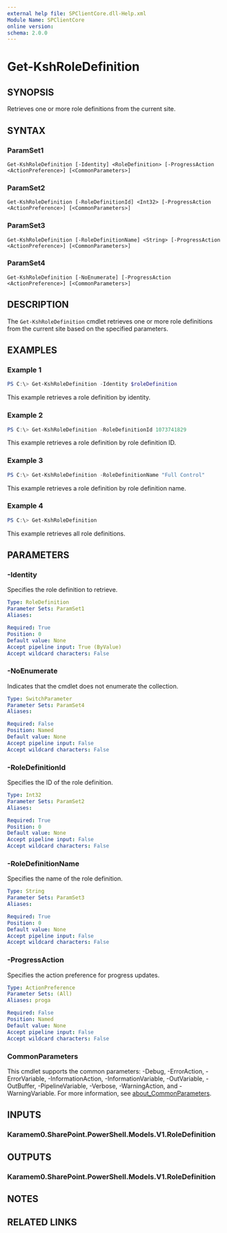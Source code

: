 ```yaml
---
external help file: SPClientCore.dll-Help.xml
Module Name: SPClientCore
online version:
schema: 2.0.0
---
```


# Get-KshRoleDefinition

## SYNOPSIS
Retrieves one or more role definitions from the current site.

## SYNTAX

### ParamSet1
```
Get-KshRoleDefinition [-Identity] <RoleDefinition> [-ProgressAction <ActionPreference>] [<CommonParameters>]
```

### ParamSet2
```
Get-KshRoleDefinition [-RoleDefinitionId] <Int32> [-ProgressAction <ActionPreference>] [<CommonParameters>]
```

### ParamSet3
```
Get-KshRoleDefinition [-RoleDefinitionName] <String> [-ProgressAction <ActionPreference>] [<CommonParameters>]
```

### ParamSet4
```
Get-KshRoleDefinition [-NoEnumerate] [-ProgressAction <ActionPreference>] [<CommonParameters>]
```

## DESCRIPTION
The `Get-KshRoleDefinition` cmdlet retrieves one or more role definitions from the current site based on the specified parameters.

## EXAMPLES

### Example 1
```powershell
PS C:\> Get-KshRoleDefinition -Identity $roleDefinition
```

This example retrieves a role definition by identity.

### Example 2
```powershell
PS C:\> Get-KshRoleDefinition -RoleDefinitionId 1073741829
```

This example retrieves a role definition by role definition ID.

### Example 3
```powershell
PS C:\> Get-KshRoleDefinition -RoleDefinitionName "Full Control"
```

This example retrieves a role definition by role definition name.

### Example 4
```powershell
PS C:\> Get-KshRoleDefinition
```

This example retrieves all role definitions.

## PARAMETERS

### -Identity
Specifies the role definition to retrieve.

```yaml
Type: RoleDefinition
Parameter Sets: ParamSet1
Aliases:

Required: True
Position: 0
Default value: None
Accept pipeline input: True (ByValue)
Accept wildcard characters: False
```

### -NoEnumerate
Indicates that the cmdlet does not enumerate the collection.

```yaml
Type: SwitchParameter
Parameter Sets: ParamSet4
Aliases:

Required: False
Position: Named
Default value: None
Accept pipeline input: False
Accept wildcard characters: False
```

### -RoleDefinitionId
Specifies the ID of the role definition.

```yaml
Type: Int32
Parameter Sets: ParamSet2
Aliases:

Required: True
Position: 0
Default value: None
Accept pipeline input: False
Accept wildcard characters: False
```

### -RoleDefinitionName
Specifies the name of the role definition.

```yaml
Type: String
Parameter Sets: ParamSet3
Aliases:

Required: True
Position: 0
Default value: None
Accept pipeline input: False
Accept wildcard characters: False
```

### -ProgressAction
Specifies the action preference for progress updates.

```yaml
Type: ActionPreference
Parameter Sets: (All)
Aliases: proga

Required: False
Position: Named
Default value: None
Accept pipeline input: False
Accept wildcard characters: False
```

### CommonParameters
This cmdlet supports the common parameters: -Debug, -ErrorAction, -ErrorVariable, -InformationAction, -InformationVariable, -OutVariable, -OutBuffer, -PipelineVariable, -Verbose, -WarningAction, and -WarningVariable. For more information, see [about_CommonParameters](http://go.microsoft.com/fwlink/?LinkID=113216).

## INPUTS

### Karamem0.SharePoint.PowerShell.Models.V1.RoleDefinition
## OUTPUTS

### Karamem0.SharePoint.PowerShell.Models.V1.RoleDefinition
## NOTES

## RELATED LINKS

